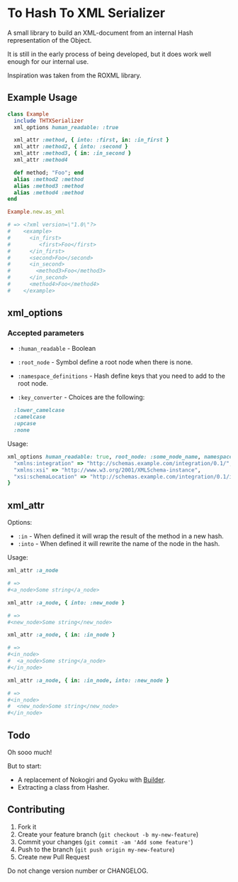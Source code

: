 # To Hash To XML Serializer

A small library to build an XML-document from an internal Hash representation of the Object.

It is still in the early process of being developed, but it does work well enough for our internal use.

Inspiration was taken from the ROXML library.

## Example Usage

```ruby
class Example
  include THTXSerializer
  xml_options human_readable: :true

  xml_attr :method, { into: :first, in: :in_first }
  xml_attr :method2, { into: :second }
  xml_attr :method3, { in: :in_second }
  xml_attr :method4

  def method; "Foo"; end
  alias :method2 :method
  alias :method3 :method
  alias :method4 :method
end

Example.new.as_xml

# => <?xml version=\"1.0\"?>
#    <example>
#      <in_first>
#         <first>Foo</first>
#      </in_first>
#      <second>Foo</second>
#      <in_second>
#        <method3>Foo</method3>
#      </in_second>
#      <method4>Foo</method4>
#    </example>
```

## xml_options

### Accepted parameters

- `:human_readable` - Boolean
- `:root_node` - Symbol define a root node when there is none.
- `:namespace_definitions` - Hash define keys that you need to add to the root node.

- `:key_converter` - Choices are the following:
```ruby
  :lower_camelcase
  :camelcase
  :upcase
  :none
```

Usage:

```ruby
xml_options human_readable: true, root_node: :some_node_name, namespace_definition: {
  "xmlns:integration" => "http://schemas.example.com/integration/0.1/",
  "xmlns:xsi" => "http://www.w3.org/2001/XMLSchema-instance",
  "xsi:schemaLocation" => "http://schemas.example.com/integration/0.1/integration.xsd"
}
```

## xml_attr

Options:
- `:in` - When defined it will wrap the result of the method in a new hash.
- `:into` - When defined it will rewrite the name of the node in the hash.

Usage:

```ruby
xml_attr :a_node

# =>
#<a_node>Some string</a_node>

xml_attr :a_node, { into: :new_node }

# =>
#<new_node>Some string</new_node>

xml_attr :a_node, { in: :in_node }

# =>
#<in_node>
#  <a_node>Some string</a_node>
#</in_node>

xml_attr :a_node, { in: :in_node, into: :new_node }

# =>
#<in_node>
#  <new_node>Some string</new_node>
#</in_node>
```

## Todo

Oh sooo much!

But to start:
- A replacement of Nokogiri and Gyoku with [Builder](https://github.com/jimweirich/builder).
- Extracting a class from Hasher.

## Contributing

1. Fork it
2. Create your feature branch (`git checkout -b my-new-feature`)
3. Commit your changes (`git commit -am 'Add some feature'`)
4. Push to the branch (`git push origin my-new-feature`)
5. Create new Pull Request

Do not change version number or CHANGELOG.
